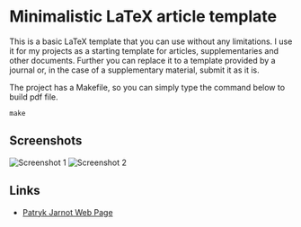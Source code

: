 # Minimalistic LaTeX article template
This is a basic LaTeX template that you can use without any limitations.
I use it for my projects as a starting template for articles, supplementaries and other documents.
Further you can replace it to a template provided by a journal or, in the case of a supplementary material, submit it as it is.

The project has a Makefile, so you can simply type the command below to build pdf file.

```[bash]
make
```

## Screenshots

![Screenshot 1](https://github.com/patryk-jarnot/main/blob/main/screenshots/mini_template_1.png?raw=true)
![Screenshot 2](https://github.com/patryk-jarnot/main/blob/main/screenshots/mini_template_2.png?raw=true)

## Links
* [Patryk Jarnot Web Page](https://www.pjarnot.com)


